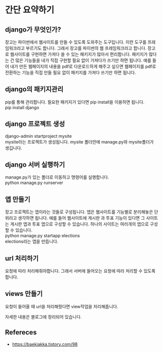 # 간단 요약하기

## django가 무엇인가?
장고는 파이썬에서 웹사이트를 만들 수 있도록 도와주는 도구입니다. 이런 도구를 프레임워크라고 부르기도 합니다. 그래서 장고를 파이썬의 웹 프레임워크라고 합니다. 장고로 웹사이트를 구현하면 가져다 쓸 수 있는 패키지가 많아서 편리합니다. 패키지가 많다는 건 많은 기능들을 내가 직접 구현할 필요 없이 가져다가 쓰기만 하면 됩니다. 예를 들어 내가 만든 웹페이지의 내용을 pdf로 다운로드하게 해주고 싶으면 웹페이지를 pdf로 전환하는 기능을 직접 만들 필요 없이 패키지를 가져다 쓰기만 하면 됩니다. 


## django의 패키지관리
pip를 통해 관리합니다. 필요한 패키지가 있다면 pip install을 이용하면 됩니다.  
pip install django  

## django 프로젝트 생성
django-admin startproject mysite  
mysite라는 프로젝트가 생성됩니다. mysite 폴더안에 manage.py와 mysite폴더가 생깁니다.

## django 서버 실행하기
manage.py가 있는 폴더로 이동하고 명령어를 실행합니다.  
python manage.py runserver  

## 앱 만들기
장고 프로젝트는 앱이라는 것들로 구성됩니다. 앱은 웹사이트를 기능별로 분리해놓은 단위라고 생각하면 됩니다. 예를 들어 웹사이트에 게시판 과 투표 기능이 있다면 그 사이트는 게시판 앱과 투표 앱으로 구성할 수 있습니다. 하나의 사이트는 여러개의 앱으로 구성할 수 있습니다.  
python manage.py startapp elections  
elections라는 앱을 만듭니다.

## url 처리하기
요청에 따라 처리해줘야합니다. 그래서 서버에 들어오는 요청에 따라 처리할 수 있도록 합니다.

## views 만들기
요청이 들어올 때 url을 처리해줬다면 view작업을 처리해줍니다.

자세한 내용은 블로그에 정리되어 있습니다.  
## Refereces
* https://baekjakka.tistory.com/98

